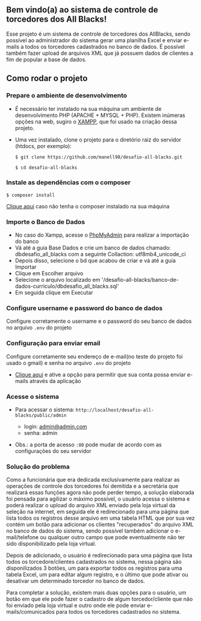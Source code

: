 ## Bem vindo(a) ao sistema de controle de torcedores dos All Blacks!

Esse projeto é um sistema de controle de torcedores dos AllBlacks, sendo possível ao administrador do sistema gerar uma planilha Excel e enviar e-mails a todos os torcedores cadastrados no banco de dados. É possível também fazer upload de arquivos XML que já possuem dados de clientes a fim de popular a base de dados.


## Como rodar o projeto

### Prepare o ambiente de desenvolvimento
* É necessário ter instalado na sua máquina um ambiente de desenvolvimento PHP (APACHE + MYSQL + PHP). Existem inúmeras opções na web, sugiro o [XAMPP](https://www.apachefriends.org/pt_br/download.html), que foi usado na criação dessa projeto.

* Uma vez instalado, clone o projeto para o diretório raiz do servidor (htdocs, por exemplo):
   
   `$ git clone https://github.com/manell98/desafio-all-blacks.git`
   
   `$ cd desafio-all-blacks`

### Instale as dependências com o composer
   
   `$ composer install`

   [Clique aqui](https://getcomposer.org/download/) caso não tenha o composer instalado na sua máquina
 
### Importe o Banco de Dados
 * No caso do Xampp, acesse o [PhpMyAdmin](http://localhost/phpmyadmin/) para realizar a importação do banco
 * Vá até a guia Base Dados e crie um banco de dados chamado: dbdesafio_all_blacks com a seguinte Collaction: utf8mb4_unicode_ci 
  * Depois disso, selecione o bd que acabou de criar e vá até a guia Importar
  * Clique em Escolher arquivo
  * Selecione o arquivo localizado em '/desafio-all-blacks/banco-de-dados-curriculo/dbdesafio_all_blacks.sql'
  * Em seguida clique em Executar


### Configure username e password do banco de dados
  Configure corretamente o username e o password do seu banco de dados no arquivo `.env` do projeto

### Configuração para enviar email
  Configure corretamente seu endereço de e-mail(no teste do projeto foi usado o gmail) e senha no arquivo `.env` do projeto
  * [Clique aqui](https://myaccount.google.com/lesssecureapps?pli=1) e ative a opção para permitir que sua conta possa enviar e-mails através da aplicação
 
 
### Acesse o sistema
 * Para acessar o sistema: `http://localhost/desafio-all-blacks/public/admin`
    * login: admin@admin.com
    * senha: admin
  
  * Obs.: a porta de acesso `:80` pode mudar de acordo com as configurações do seu servidor

### Solução do problema

<p> Como a funcionária que era dedicada exclusivamente para realizar as operações de controle dos torcedores foi demitida e a secretária que realizará essas funções agora não pode perder tempo, a solução elaborada foi pensada para agilizar o máximo possível, o usuário acessa o sistema e poderá realizar o upload do arquivo XML enviado pela loja virtual da seleção na internet, em seguida ele é redirecionado para uma página que lista todos os registros desse arquivo em uma tabela HTML que por sua vez contém um botão para adicionar os clientes "recuperados" do arquivo XML no banco de dados do sistema, sendo possível também adicionar o e-mail/telefone ou qualquer outro campo que pode eventualmente não ter sido disponibilizado pela loja virtual. </p>
<p> Depois de adicionado, o usuário é redirecionado para uma página que lista todos os torcedore/clientes cadastrados no sistema, nessa página são disponilizados 3 botões, um para exportar todos os registros para uma tabela Excel, um para editar algum registro, e o último que pode ativar ou desativar um determinado torcedor no banco de dados. </p>
<p> Para completar a solução, existem mais duas opções para o usuário, um botão em que ele pode fazer o cadastro de algum torcedor/cliente que não foi enviado pela loja virtual e outro onde ele pode enviar e-mails/comunicados para todos os torcedores cadastrados no sistema. </p>